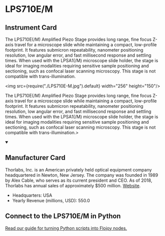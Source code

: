 
# LPS710E/M

## Instrument Card

<div className="flex">

<div>

The LPS710E(/M) Amplified Piezo Stage provides long range, fine focus Z-axis travel for a microscope slide while maintaining a compact, low-profile footprint. It features submicron repeatability, nanometer positioning resolution, low angular error, and fast millisecond response and settling times. When used with the LPSA1(/M) microscope slide holder, the stage is ideal for imaging modalities requiring sensitive sample positioning and sectioning, such as confocal laser scanning microscopy. This stage is not compatible with trans-illumination.

</div>

<img src={require("./LPS710E-M.jpg").default} width="256" height="150"/>

</div>

The LPS710E(/M) Amplified Piezo Stage provides long range, fine focus Z-axis travel for a microscope slide while maintaining a compact, low-profile footprint. It features submicron repeatability, nanometer positioning resolution, low angular error, and fast millisecond response and settling times. When used with the LPSA1(/M) microscope slide holder, the stage is ideal for imaging modalities requiring sensitive sample positioning and sectioning, such as confocal laser scanning microscopy. This stage is not compatible with trans-illumination.>

<details open>
<summary><h2>Manufacturer Card</h2></summary>

Thorlabs, Inc. is an American privately held optical equipment company headquartered in Newton, New Jersey. The company was founded in 1989 by Alex Cable, who serves as its current president and CEO. As of 2018, Thorlabs has annual sales of approximately $500 million. <a href="https://www.thorlabs.com/">Website</a>.

<ul>
  <li>Headquarters: USA</li>
  <li>Yearly Revenue (millions, USD): 550.0</li>
</ul>
</details>

## Connect to the LPS710E/M in Python

[Read our guide for turning Python scripts into Flojoy nodes.](https://docs.flojoy.ai/custom-nodes/creating-custom-node/)


